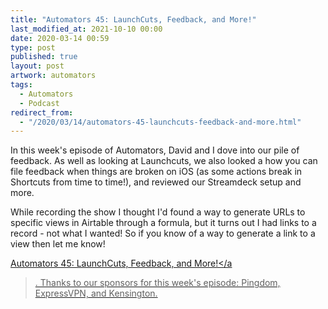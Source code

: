```yaml
---
title: "Automators 45: LaunchCuts, Feedback, and More!"
last_modified_at: 2021-10-10 00:00
date: 2020-03-14 00:59
type: post
published: true
layout: post
artwork: automators
tags:
  - Automators
  - Podcast
redirect_from:
  - "/2020/03/14/automators-45-launchcuts-feedback-and-more.html"
---
```



  In this week's episode of Automators, David and I dove into our pile of
  feedback. As well as looking at Launchcuts, we also looked a how you can file
  feedback when things are broken on iOS (as some actions break in Shortcuts
  from time to time!), and reviewed our Streamdeck setup and more.  

<!--more-->

  While recording the show I thought I'd found a way to generate URLs to
  specific views in Airtable through a formula, but it turns out I had links to
  a record - not what I wanted! So if you know of a way to generate a link to a
  view then let me know!  

  <a href="http://relay.fm/automators/45"
    >Automators 45: LaunchCuts, Feedback, and More!</a
  >. Thanks to our sponsors for this week's episode: Pingdom, ExpressVPN, and
  Kensington.  
